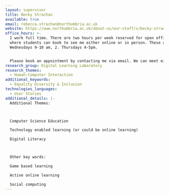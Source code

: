 ```yaml
---
layout: supervisor
title: Becky Strachan
available: true
email: rebecca.strachan@northumbria.ac.uk
website: https://www.northumbria.ac.uk/about-us/our-staff/s/becky-strachan/
office_hours: >-
  I work full time. There are two hours per week reserved for open office hours
  where students can book to see me either online or in person. These are: 1.
  Wednesdays 9-10 am, 2. Thursdays 4-5pm.


  Please book an appointment by contacting me via email. We can meet either in person (on campus) or online via Teams/BB Collaborate.
research_group: Digital Learning Laboratory
research_themes:
  - Human-Computer Interaction
additional_keywords:
  - Equality Diversity & Inclusion
technologies_languages:
  - User Stories
additional_details: |-
  Additional Themes:



  Computer Science Education

  Technology enabled learning (or could be online learning)

  Digital Literacy



  Other key words:

  Game based learning

  Active online learning

  Social computing
---
```

